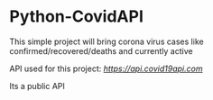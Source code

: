 # Python-CovidAPI
This simple project will bring corona virus cases like confirmed/recovered/deaths and currently active

API used for this project: *https://api.covid19api.com*

Its a public API

